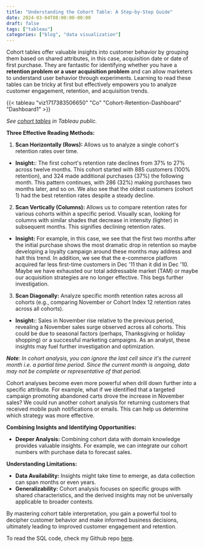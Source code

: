 ```yaml
---
title: "Understanding the Cohort Table: A Step-by-Step Guide"
date: 2024-03-04T08:00:00-00:00
draft: false
tags: ["tableau"]
categories: ["blog", "data visualization"]
---
```


Cohort tables offer valuable insights into customer behavior by grouping them based on shared attributes, in this case, acquisition date or date of first purchase. They are fantastic for identifying whether you have a **retention problem or a user acquisition problem** and can allow marketers to understand user behavior through experiments. Learning to read these tables can be tricky at first but effectively empowers you to analyze customer engagement, retention, and acquisition trends.

{{< tableau "viz1717383506650" "Co" "Cohort-Retention-Dashboard" "Dashboard1" >}}

_See [cohort tables](https://public.tableau.com/views/Cohort-Retention-Dashboard/Dashboard1?:language=en-GB&:sid=&:display_count=n&:origin=viz_share_link) in Tableau public._

**Three Effective Reading Methods:**

1. **Scan Horizontally (Rows):** Allows us to analyze a single cohort's retention rates over time.

- **Insight:**: The first cohort's retention rate declines from 37% to 27% across twelve months.
  This cohort started with 885 customers (100% retention), and 324 made additional purchases (37%) the following month. This pattern continues, with 286 (32%) making purchases two months later, and so on. We also see that the oldest customers (cohort 1) had the best retention rates despite a steady decline.

2. **Scan Vertically (Columns):** Allows us to compare retention rates for various cohorts within a specific period. Visually scan, looking for columns with similar shades that decrease in intensity (lighter) in subsequent months. This signifies declining retention rates.

- **Insight:** For example, in this case, we see that the first two months after the initial purchase shows the most dramatic drop in retention so maybe developing a loyalty campaign around these months may address and halt this trend. In addition, we see that the e-commerce platform acquired far less first-time customers in Dec '11 than it did in Dec '10. Maybe we have exhausted our total addressable market (TAM) or maybe our acquisition strategies are no longer effective. This begs further investigation.

3. **Scan Diagonally:** Analyze specific month retention rates across all cohorts (e.g., comparing November or Cohort Index 12 retention rates across all cohorts).

- **Insight:**: Sales in November rise relative to the previous period, revealing a November sales surge observed across all cohorts. This could be due to seasonal factors (perhaps, Thanksgiving or holiday shopping) or a successful marketing campaigns. As an analyst, these insights may fuel further investigation and optimization.

_**Note**: In cohort analysis, you can ignore the last cell since it's the current month i.e. a partial time period. Since the current month is ongoing, data may not be complete or representative of that period._

Cohort analyses become even more powerful when drill down further into a specific attribute. For example, what if we identified that a targeted campaign promoting abandoned carts drove the increase in November sales? We could run another cohort analysis for returning customers that received mobile push notifications or emails. This can help us determine which strategy was more effective.

**Combining Insights and Identifying Opportunities:**

- **Deeper Analysis:** Combining cohort data with domain knowledge provides valuable insights. For example, we can integrate our cohort numbers with purchase data to forecast sales.

**Understanding Limitations:**

- **Data Availability:** Insights might take time to emerge, as data collection can span months or even years.
- **Generalizability:** Cohort analysis focuses on specific groups with shared characteristics, and the derived insights may not be universally applicable to broader contexts.

By mastering cohort table interpretation, you gain a powerful tool to decipher customer behavior and make informed business decisions, ultimately leading to improved customer engagement and retention.

To read the SQL code, check my Github repo [here](https://github.com/k10sj02/sql-cohort-analysis).
